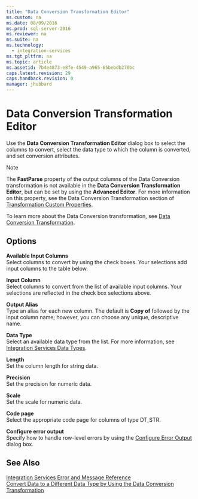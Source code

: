 ```yaml
---
title: "Data Conversion Transformation Editor"
ms.custom: na
ms.date: 08/09/2016
ms.prod: sql-server-2016
ms.reviewer: na
ms.suite: na
ms.technology: 
  - integration-services
ms.tgt_pltfrm: na
ms.topic: article
ms.assetid: 7b4e4873-e8fe-4549-a965-65bebdb270bc
caps.latest.revision: 29
caps.handback.revision: 0
manager: jhubbard
---
```

# Data Conversion Transformation Editor
Use the **Data Conversion Transformation Editor** dialog box to select the columns to convert, select the data type to which the column is converted, and set conversion attributes.  
  
> [!NOTE]  
>  The **FastParse** property of the output columns of the Data Conversion transformation is not available in the **Data Conversion Transformation Editor**, but can be set by using the **Advanced Editor**. For more information on this property, see the Data Conversion Transformation section of [Transformation Custom Properties](../../Topics/TopicNameNotContainA/Transformation-Custom-Properties.md).  
  
 To learn more about the Data Conversion transformation, see [Data Conversion Transformation](../../Topics/TopicNameNotContainA/Data-Conversion-Transformation.md).  
  
## Options  
 **Available Input Columns**  
 Select columns to convert by using the check boxes. Your selections add input columns to the table below.  
  
 **Input Column**  
 Select columns to convert from the list of available input columns. Your selections are reflected in the check box selections above.  
  
 **Output Alias**  
 Type an alias for each new column. The default is **Copy of** followed by the input column name; however, you can choose any unique, descriptive name.  
  
 **Data Type**  
 Select an available data type from the list. For more information, see [Integration Services Data Types](../../Topics/TopicNameNotContainA/Integration-Services-Data-Types.md).  
  
 **Length**  
 Set the column length for string data.  
  
 **Precision**  
 Set the precision for numeric data.  
  
 **Scale**  
 Set the scale for numeric data.  
  
 **Code page**  
 Select the appropriate code page for columns of type DT_STR.  
  
 **Configure error output**  
 Specify how to handle row-level errors by using the [Configure Error Output](../../Topics/TopicNameNotContainA/Configure-Error-Output.md) dialog box.  
  
## See Also  
 [Integration Services Error and Message Reference](../../Topics/TopicNameNotContainA/Integration-Services-Error-and-Message-Reference.md)   
 [Convert Data to a Different Data Type by Using the Data Conversion Transformation](../../Topics/TopicNameContainA/Convert-Data-to-a-Different-Data-Type-by-Using-the-Data-Conversion-Transformation.md)